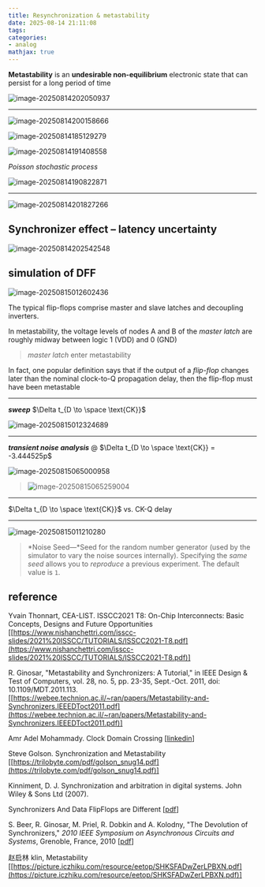 ```yaml
---
title: Resynchronization & metastability
date: 2025-08-14 21:11:08
tags:
categories:
- analog
mathjax: true
---
```


**Metastability** is an **undesirable non-equilibrium** electronic state that can persist for a long period of time

![image-20250814202050937](resync/image-20250814202050937.png)

---

![image-20250814200158666](resync/image-20250814200158666.png)



![image-20250814185129279](resync/image-20250814185129279.png)



![image-20250814191408558](resync/image-20250814191408558.png)



*Poisson stochastic process*

![image-20250814190822871](resync/image-20250814190822871.png)

---

![image-20250814201827266](resync/image-20250814201827266.png)



## Synchronizer effect – latency uncertainty

![image-20250814202542548](resync/image-20250814202542548.png)

## simulation of DFF

![image-20250815012602436](resync/image-20250815012602436.png)

The typical flip-flops comprise master and slave latches and decoupling inverters.

In metastability, the voltage levels of nodes A and B of the *master latch* are roughly midway between logic 1 (VDD) and 0 (GND)

> *master latch* enter metastability


In fact, one popular definition says that if the output of a *flip-flop* changes later than the nominal clock-to-Q propagation delay, then the flip-flop must have been metastable


---

***sweep*** $\Delta t_{D \to \space \text{CK}}$

![image-20250815012324689](resync/image-20250815012324689.png)


---

***transient noise analysis*** @ $\Delta t_{D \to \space \text{CK}} = -3.444525p$

![image-20250815065000958](resync/image-20250815065000958.png)

> ![image-20250815065259004](resync/image-20250815065259004.png)

---

$\Delta t_{D \to \space \text{CK}}$ vs. CK-Q delay



---

![image-20250815011210280](resync/image-20250815011210280.png)



> *Noise Seed—*Seed for the random number generator (used by the simulator to vary the noise sources internally). Specifying the *same seed* allows you to *reproduce* a previous experiment. The default value is `1`.

## reference

Yvain Thonnart, CEA-LIST. ISSCC2021 T8: On-Chip Interconnects: Basic Concepts, Designs and Future Opportunities [[https://www.nishanchettri.com/isscc-slides/2021%20ISSCC/TUTORIALS/ISSCC2021-T8.pdf](https://www.nishanchettri.com/isscc-slides/2021%20ISSCC/TUTORIALS/ISSCC2021-T8.pdf)]

R. Ginosar, "Metastability and Synchronizers: A Tutorial," in IEEE Design & Test of Computers, vol. 28, no. 5, pp. 23-35, Sept.-Oct. 2011, doi: 10.1109/MDT.2011.113. [[https://webee.technion.ac.il/~ran/papers/Metastability-and-Synchronizers.IEEEDToct2011.pdf](https://webee.technion.ac.il/~ran/papers/Metastability-and-Synchronizers.IEEEDToct2011.pdf)]

Amr Adel Mohammady. Clock Domain Crossing [[linkedin](https://www.linkedin.com/posts/amradelm_clock-domain-crossing-all-parts-activity-7245373317526818816-tiO8?utm_source=share&utm_medium=member_desktop&rcm=ACoAAD-cuiIBDJ62eh9q3qTSSdslYXr-XMd8TGw)]

Steve Golson. Synchronization and Metastability [[https://trilobyte.com/pdf/golson_snug14.pdf](https://trilobyte.com/pdf/golson_snug14.pdf)]

Kinniment, D. J. Synchronization and arbitration in digital systems. John Wiley & Sons Ltd (2007).

Synchronizers And Data FlipFlops are Different [[pdf](https://ee.usc.edu/async2015/web/wp-content/uploads/2015/03/S1_P4_ASYNC2015IndustrialPaperDFF.pdf)]

S. Beer, R. Ginosar, M. Priel, R. Dobkin and A. Kolodny, "The Devolution of Synchronizers," *2010 IEEE Symposium on Asynchronous Circuits and Systems*, Grenoble, France, 2010 [[pdf](https://kolodny.net.technion.ac.il/files/2016/07/The-devolution-of-synchronizers-ASYNC-2010.pdf)]

赵启林 klin, Metastability [[https://picture.iczhiku.com/resource/eetop/SHKSFADwZerLPBXN.pdf](https://picture.iczhiku.com/resource/eetop/SHKSFADwZerLPBXN.pdf)]
